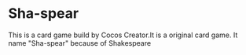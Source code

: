 # Sha-spear
This is a card game build by Cocos Creator.It is a original card game. It name "Sha-spear" because of Shakespeare
